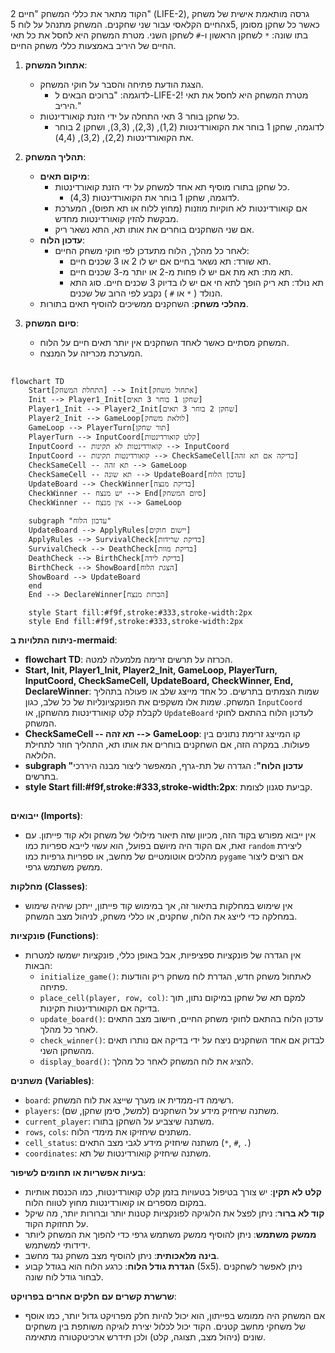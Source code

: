 ## <algorithm>
הקוד מתאר את כללי המשחק "חיים 2" (LIFE-2), גרסה מותאמת אישית של משחק החיים הקלאסי עבור שני שחקנים. המשחק מתנהל על לוח 5x5, כאשר כל שחקן מסומן בתו שונה: `*` לשחקן הראשון ו-`#` לשחקן השני. מטרת המשחק היא לחסל את כל תאי החיים של היריב באמצעות כללי משחק החיים.

1. **אתחול המשחק**:
    - הצגת הודעת פתיחה והסבר על חוקי המשחק.
        - לדוגמה: "ברוכים הבאים ל-LIFE-2! מטרת המשחק היא לחסל את תאי היריב."
    - כל שחקן בוחר 3 תאי התחלה על ידי הזנת קואורדינטות.
       - לדוגמה, שחקן 1 בוחר את הקואורדינטות (1,2), (2,3), (3,3), ושחקן 2 בוחר את הקואורדינטות (2,2), (3,2), (4,4).

2. **תהליך המשחק**:
    - **מיקום תאים**:
        - כל שחקן בתורו מוסיף תא אחד למשחק על ידי הזנת קואורדינטות.
          - לדוגמה, שחקן 1 בוחר את הקואורדינטות (4,3).
        - אם קואורדינטות לא חוקיות מוזנות (מחוץ ללוח או תא תפוס), המערכת מבקשת להזין קואורדינטות מחדש.
        - אם שני השחקנים בוחרים את אותו תא, התא נשאר ריק.
    - **עדכון הלוח**:
        - לאחר כל מהלך, הלוח מתעדכן לפי חוקי משחק החיים:
            - תא שורד: תא נשאר בחיים אם יש לו 2 או 3 שכנים חיים.
            - תא מת: תא מת אם יש לו פחות מ-2 או יותר מ-3 שכנים חיים.
            - תא נולד: תא ריק הופך לתא חי אם יש לו בדיוק 3 שכנים חיים. סוג התא הנולד ( `*` או `#` ) נקבע לפי הרוב של שכנים.
    - **מהלכי משחק**: השחקנים ממשיכים להוסיף תאים בתורות.

3. **סיום המשחק**:
    - המשחק מסתיים כאשר לאחד השחקנים אין יותר תאים חיים על הלוח.
    - המערכת מכריזה על המנצח.

## <mermaid>
```mermaid
flowchart TD
    Start[התחלת המשחק] --> Init[אתחול משחק]
    Init --> Player1_Init[שחקן 1 בוחר 3 תאים]
    Player1_Init --> Player2_Init[שחקן 2 בוחר 3 תאים]
    Player2_Init --> GameLoop[לולאת משחק]
    GameLoop --> PlayerTurn[תור שחקן]
    PlayerTurn --> InputCoord[קלט קואורדינטות]
    InputCoord -- קואורדינטות לא תקינות --> InputCoord
    InputCoord -- קואורדינטות תקינות --> CheckSameCell[בדיקה אם תא זהה]
    CheckSameCell -- תא זהה --> GameLoop
    CheckSameCell -- תא שונה --> UpdateBoard[עדכון הלוח]
    UpdateBoard --> CheckWinner[בדיקת מנצח]
    CheckWinner -- יש מנצח --> End[סיום המשחק]
    CheckWinner -- אין מנצח --> GameLoop

    subgraph "עדכון הלוח"
    UpdateBoard --> ApplyRules[יישום חוקים]
    ApplyRules --> SurvivalCheck[בדיקת שרידות]
    SurvivalCheck --> DeathCheck[בדיקת מוות]
    DeathCheck --> BirthCheck[בדיקת לידה]
    BirthCheck --> ShowBoard[הצגת הלוח]
    ShowBoard --> UpdateBoard
    end
    End --> DeclareWinner[הכרזת מנצח]
    
    style Start fill:#f9f,stroke:#333,stroke-width:2px
    style End fill:#f9f,stroke:#333,stroke-width:2px

```

**ניתוח התלויות ב-mermaid**:
- **flowchart TD**: הכרזה על תרשים זרימה מלמעלה למטה.
- **Start, Init, Player1_Init, Player2_Init, GameLoop, PlayerTurn, InputCoord, CheckSameCell, UpdateBoard, CheckWinner, End, DeclareWinner**: שמות הצמתים בתרשים. כל אחד מייצג שלב או פעולה בתהליך המשחק. שמות אלו משקפים את הפונקציונליות של כל שלב, כגון `InputCoord` לקבלת קלט קואורדינטות מהשחקן, או `UpdateBoard` לעדכון הלוח בהתאם לחוקי המשחק.
- **CheckSameCell -- תא זהה --> GameLoop**: קו המייצג זרימת נתונים בין פעולות. במקרה הזה, אם השחקנים בוחרים את אותו תא, התהליך חוזר לתחילת הלולאה.
- **subgraph "עדכון הלוח"**: הגדרה של תת-גרף, המאפשר ליצור מבנה היררכי בתרשים.
- **style Start fill:#f9f,stroke:#333,stroke-width:2px**: קביעת סגנון לצומת.

## <explanation>

**ייבואים (Imports)**:
- אין ייבוא מפורש בקוד הזה, מכיוון שזה תיאור מילולי של משחק ולא קוד פייתון. עם זאת, אם הקוד היה מיושם בפועל, הוא עשוי לייבא ספריות כמו `random` ליצירת מהלכים אוטומטיים של מחשב, או ספריות גרפיות כמו `pygame` אם רוצים ליצור ממשק משתמש גרפי.

**מחלקות (Classes)**:
- אין שימוש במחלקות בתיאור זה, אך במימוש קוד פייתון, ייתכן שיהיה שימוש במחלקה כדי לייצג את הלוח, שחקנים, או כללי משחק, לניהול מצב המשחק.

**פונקציות (Functions)**:
- אין הגדרה של פונקציות ספציפיות, אבל באופן כללי, פונקציות ישמשו למטרות הבאות:
    - `initialize_game()`: לאתחול משחק חדש, הגדרת לוח משחק ריק והודעות פתיחה.
    - `place_cell(player, row, col)`: למקם תא של שחקן במיקום נתון, תוך בדיקה אם הקואורדינטות תקינות.
    - `update_board()`: עדכון הלוח בהתאם לחוקי משחק החיים, חישוב מצב התאים לאחר כל מהלך.
    - `check_winner()`: לבדוק אם אחד השחקנים ניצח על ידי בדיקה אם נותרו תאים מהשחקן השני.
    - `display_board()`: להציג את לוח המשחק לאחר כל מהלך.

**משתנים (Variables)**:
- `board`: רשימה דו-ממדית או מערך שייצג את לוח המשחק.
- `players`: משתנה שיחזיק מידע על השחקנים (למשל, סימן שחקן, שם).
- `current_player`: משתנה שיצביע על השחקן בתורו.
- `rows`, `cols`: משתנים שיחזיקו את מימדי הלוח.
- `cell_status`: משתנה שיחזיק מידע לגבי מצב התאים (`*`, `#`, `.`)
- `coordinates`: משתנה שיחזיק קואורדינטות של תא.

**בעיות אפשריות או תחומים לשיפור**:
- **קלט לא תקין**: יש צורך בטיפול בטעויות בזמן קלט קואורדינטות, כמו הכנסת אותיות במקום מספרים או קואורדינטות מחוץ לטווח הלוח.
- **קוד לא ברור**: ניתן לפצל את הלוגיקה לפונקציות קטנות יותר וברורות יותר, מה שיקל על תחזוקת הקוד.
- **ממשק משתמש**: ניתן להוסיף ממשק משתמש גרפי כדי להפוך את המשחק ליותר ידידותי למשתמש.
- **בינה מלאכותית**: ניתן להוסיף מצב משחק נגד מחשב.
- **הגדרת גודל הלוח**: כרגע הלוח הוא בגודל קבוע (5x5). ניתן לאפשר לשחקנים לבחור גודל לוח שונה.

**שרשרת קשרים עם חלקים אחרים בפרויקט**:
- אם המשחק היה ממומש בפייתון, הוא יכול להיות חלק מפרויקט גדול יותר, כמו אוסף של משחקי מחשב קטנים. הקוד יכול לכלול יצירת לוגיקה משותפת בין משחקים שונים (ניהול מצב, תצוגה, קלט) ולכן תידרש ארכיטקטורה מתאימה.